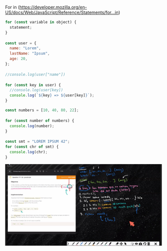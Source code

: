 For in
(https://developer.mozilla.org/en-US/docs/Web/JavaScript/Reference/Statements/for...in)

```javascript
for (const variable in object) {
  statement;
}

const user = {
  name: "Lorem",
  lastName: "Ipsum",
  age: 20,
};

//console.log(user["name"])

for (const key in user) {
  //console.log(user[key])
  console.log(`${key} => ${user[key]}`);
}
```

```javascript
const numbers = [10, 40, 80, 22];

for (const number of numbers) {
  console.log(number);
}

const smt = "LOREM IPSUM 42";
for (const chr of smt) {
  console.log(chr);
}
```

<img src="https://github.com/ed-averi/core-code-from-scratch-readme/blob/main/assets/filterwords.jpg?raw=true"/>
